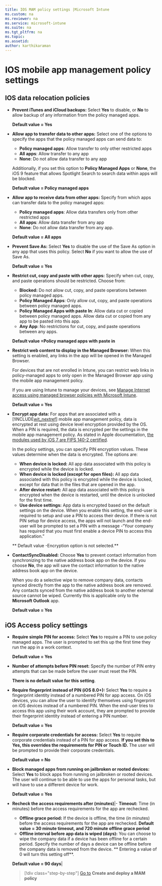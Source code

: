 ```yaml
---
title: IOS MAM policy settings |Microsoft Intune
ms.custom: na
ms.reviewer: na
ms.service: microsoft-intune
ms.suite: na
ms.tgt_pltfrm: na
ms.topic:
ms.assetid:
author: karthikaraman
---
```

#  IOS mobile app management policy settings
##  IOS data relocation policies
- **Prevent iTunes and iCloud backups:**
  Select **Yes** to disable, or **No** to allow backup of any information from the policy managed apps.

  **Default value = Yes**

- **Allow app to transfer data to other apps:**   Select one of the options to specify the apps that the policy managed apps can send data to:
  - **Policy managed apps**: Allow transfer to only other restricted apps
  - **All apps**: Allow transfer to any app
  - **None**: Do not allow data transfer to any app

  Additionally, if you set this option to **Policy Managed Apps** or **None**, the iOS 9 feature that allows Spotlight Search to search data within apps will be blocked.

  **Default value = Policy managed apps**

- **Allow app to receive data from other apps:**  Specify  from which apps  can transfer data to the policy managed apps:
  -  **Policy managed apps**: Allow data transfers only from other restricted apps
  -  **All apps**: Allow data transfer from any app
  -  **None**: Do not allow data transfer from any app.

  **Default value = All apps**

- **Prevent Save As:**
  Select **Yes** to disable the use of the Save As option in any app that uses this policy. Select **No** if you want to allow the use of Save As.

  **Default value = Yes**

- **Restrict cut, copy and paste with other apps:**
Specify when  cut, copy, and paste operations should be restricted. Choose from:
  -   **Blocked:** Do not allow cut, copy, and paste operations between policy managed apps.
  -   **Policy Managed Apps**: Only allow cut, copy, and paste operations between policy managed apps.
  -   **Policy Managed Apps with paste In**: Allow data cut or copied between policy managed apps. Allow data cut or copied from any app to be pasted into this app.
  - **Any App**: No restrictions for  cut, copy, and paste operations between any apps.

  **Default value =Policy managed apps with paste in**

- **Restrict web content to display in the Managed Browser:** When this setting is enabled, any links in the app will be opened in the Managed Browser.

  For devices that are not enrolled in Intune, you can restrict web links in policy-managed apps to only open in the Managed Browser app using the mobile app management policy.

  If you are using Intune to manage your devices, see [Manage Internet access using managed browser policies with Microsoft Intune](manage-internet-access-using-managed-browser-policies.md).

    **Default value = Yes**

- **Encrypt app data:** For apps that are associated with a [!INCLUDE[wit_nextref](../includes/wit_nextref_md.md)] mobile app management policy, data is encrypted at rest using device level encryption provided by the OS. When a PIN is required, the data is encrypted per the settings in the mobile app management policy. As stated in Apple documentation, [the modules used by iOS 7 are FIPS 140-2 certified](http://support.apple.com/en-us/HT202739).

  In the policy settings, you can specify PIN encryption values.  These values determine when the data is encrypted. The options are:
  - **When device is locked:** All app data associated with this policy is encrypted while the device is locked.
  -   **When device is locked (except for open files):** All app data associated with this policy is encrypted while the device is locked, except for data that in the files that are opened in the app.
  -   **After device restart:** All app data associated with this policy is encrypted when the device is restarted, until the device is unlocked for the first time.
  -   **Use device settings:** App data is encrypted based on the default settings on the device.
  When you enable this setting, the end-user is required to setup and use a PIN to access their device.  If there is not PIN setup for device access, the apps will not launch and the end-user will be prompted to set a PIN with a message -“Your company has required that you must first enable a device PIN to access this application.”

  ** Default value -Encryption option is not selected.**
- **ContactSyncDisabled:**  Choose **Yes** to prevent contact information from synchronizing to the native address book app on the device. If you choose **No**, the app will save the  contact information to the native address book app on the device.

  When you do a selective wipe to remove company data, contacts synced directly from the app to the native address book are removed. Any contacts synced from the native address book to another external source cannot be wiped. Currently this is applicable only to the **Microsoft Outlook** app.

  **Default value = Yes**
##  iOS Access policy settings
- **Require simple PIN for access:**  Select **Yes** to require a PIN to use policy managed apps. The user is prompted to set this up the first time they run the app in a work context.

  **Default value = Yes**
- **Number of attempts before PIN reset:** Specify the number of PIN entry attempts that can be made before the user must reset the PIN.

  **There is no default value for this setting**.
- **Require fingerprint instead of PIN (iOS 8.0+):** Select **Yes** to require a fingerprint identity instead of a numbered PIN for app access.
On iOS devices, you can allow the user to identify themselves using fingerprint on iOS devices instead of a numbered PIN. When the end-user tries to access this app using their work account, they are prompted to provide their fingerprint identity instead of entering a PIN number.

  **Default value = Yes**
- **Require corporate credentials for access:** Select **Yes** to require corporate credentials instead of a PIN for app access. **If you set this to Yes, this overrides the requirements for PIN or Touch ID.** The user will be prompted to provide their corporate credentials.

  **Default value = No**
- **Block managed apps from running on jailbroken or rooted devices:** Select **Yes** to block apps from running on jailbroken or rooted devices. The user will continue to be able to use the apps for personal tasks, but will have to use a different device for work.

  **Default value = Yes**
- **Recheck the access requirements after (minutes)**|-   **Timeout:** Time (in minutes) before the access requirements for the app are rechecked.
  -   **Offline grace period:** If the device is offline, the time (in minutes) before the access requirements for the app are rechecked. **Default value = 30 minute timeout, and 720 minute offline grace period**
  - **Offline interval before app data is wiped (days):** You can choose to wipe the company data if a device has been offline for a certain period.  Specify the number of days a device can be offline before the company data is removed from the device. ** Entering a value of  0 will turn this setting off**.

  **Default value = 90 days**|

  >[!div class="step-by-step"]
  >[Go to](create-and-deploy-mobile-app-management-policies-with-microsoft-intune.md)  **Create and deploy a MAM policy**
